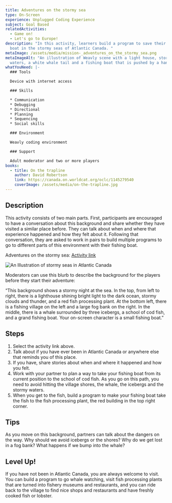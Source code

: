 ```yaml
---
title: Adventures on the stormy sea
type: On-Screen
experience: Unplugged Coding Experience
subject: Goal Based
relatedActivities:
  - Game on!
  - Let's go to Europe!
description: "In this activity, learners build a program to save their fishing
  boat in the stormy seas of Atlantic Canada. "
metaImage: /assets/media/mission-_adventures_on_the_stormy_sea.png
metaImageAlt: "An illustration of Weavly scene with a light house, stormy
  waters, a white whale tail and a fishing boat that is pushed by a hand. "
whatYouNeed: |-
  ### Tools

  Device with internet access

  ### Skills

  * Communication
  * Debugging
  * Directional
  * Planning
  * Sequencing
  * Social skills

  ### Environment

  Weavly coding environment

  ### Support

  Adult moderator and two or more players
books:
  - title: On the trapline
    author: David Robertson
    link: https://canada.on.worldcat.org/oclc/1145279540
    coverImage: /assets/media/on-the-trapline.jpg
---
```

## Description

This activity consists of two main parts. First, participants are encouraged to have a conversation about this background and share whether they have visited a similar place before. They can talk about when and where that experience happened and how they felt about it. Following that conversation, they are asked to work in pairs to build multiple programs to go to different parts of this environment with their fishing boat. 

Adventures on the stormy sea: [Activity link](https://create.weavly.org/?v=1.7&t=default&w=AtlanticCanada&p=&c=abb&d=&s=abb)

![An Illustration of stormy seas in Atlantic Canada](/assets/media/atlantic-canada.jpg "Stormy seas in Atlantic Canada")

Moderators can use this blurb to describe the background for the players before they start their adventure:

“This background shows a stormy night at the sea. In the top, from left to right, there is a lighthouse shining bright light to the dark ocean, stormy clouds and thunder, and a red fish processing plant. At the bottom left, there is a fishing village on the left and a large fog bank on the right. In the middle, there is a whale surrounded by three icebergs, a school of cod fish, and a grand fishing boat. Your on-screen character is a small fishing boat.”

## Steps

1. Select the activity link above.
2. Talk about if you have ever been in Atlantic Canada or anywhere else that reminds you of this place.
3. If you have, share stories about when and where it happened and how you felt.
4. Work with your partner to plan a way to take your fishing boat from its current position to the school of cod fish. As you go on this path, you need to avoid hitting the village shores, the whale, the icebergs and the stormy waters.
5. When you get to the fish, build a program to make your fishing boat take the fish to the fish processing plant, the red building in the top right corner.

## Tips

As you move on this background, partners can talk about the dangers on the way. Why should we avoid icebergs or the shores? Why do we get lost in a fog bank? What happens if we bump into the whale?

## Level Up!

If you have not been in Atlantic Canada, you are always welcome to visit. You can build a program to go whale watching, visit fish processing plants that are turned into fishery museums and restaurants, and you can ride back to the village to find nice shops and restaurants and have freshly cooked fish or lobster.